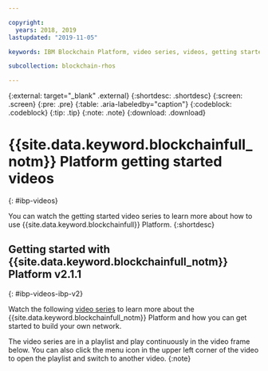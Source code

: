 ```yaml
---

copyright:
  years: 2018, 2019
lastupdated: "2019-11-05"

keywords: IBM Blockchain Platform, video series, videos, getting started videos, demo videos

subcollection: blockchain-rhos

---
```


{:external: target="_blank" .external}
{:shortdesc: .shortdesc}
{:screen: .screen}
{:pre: .pre}
{:table: .aria-labeledby="caption"}
{:codeblock: .codeblock}
{:tip: .tip}
{:note: .note}
{:download: .download}

# {{site.data.keyword.blockchainfull_notm}} Platform getting started videos
{: #ibp-videos}

You can watch the getting started video series to learn more about how to use {{site.data.keyword.blockchainfull}} Platform.
{:shortdesc}



## Getting started with {{site.data.keyword.blockchainfull_notm}} Platform v2.1.1

{: #ibp-videos-ibp-v2}

Watch the following [video series]( http://ibm.biz/BlockchainPlatformSeries) to learn more about the {{site.data.keyword.blockchainfull_notm}} Platform and how you can get started to build your own network.

The video series are in a playlist and play continuously in the video frame below. You can also click the menu icon in the upper left corner of the video to open the playlist and switch to another video.
{:note}



